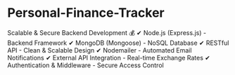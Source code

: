 # Personal-Finance-Tracker
Scalable & Secure Backend Development 💰
✔ Node.js (Express.js) - Backend Framework 
✔ MongoDB (Mongoose) - NoSQL Database 
✔ RESTful API - Clean & Scalable Design 
✔ Nodemailer - Automated Email Notifications 
✔ External API Integration - Real-time Exchange Rates
✔ Authentication & Middleware - Secure Access Control
